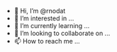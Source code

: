 - 👋 Hi, I’m @rnodat
- 👀 I’m interested in ...
- 🌱 I’m currently learning ...
- 💞️ I’m looking to collaborate on ...
- 📫 How to reach me ...

<!---
rnodat/rnodat is a ✨ special ✨ repository because its `README.md` (this file) appears on your GitHub profile.
You can click the Preview link to take a look at your changes.
--->
